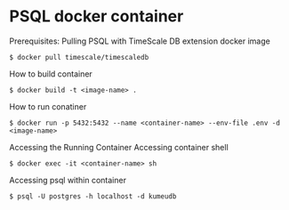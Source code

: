 # PSQL docker container

Prerequisites:
Pulling PSQL with TimeScale DB extension docker image
```
$ docker pull timescale/timescaledb
```
How to build container
```
$ docker build -t <image-name> .
```

How to run conatiner
```
$ docker run -p 5432:5432 --name <container-name> --env-file .env -d <image-name>
```



Accessing the Running Container
Accessing container shell
```
$ docker exec -it <container-name> sh
```
Accessing psql within container
```
$ psql -U postgres -h localhost -d kumeudb
```




